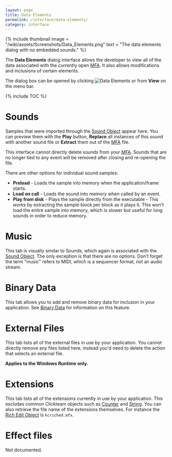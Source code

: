 ```yaml
---
layout: page
title: Data Elements
permalink: /interface/data-elements/
category: interface
---
```


{% include thumbnail
  image = "/wiki/assets/Screenshots/Data_Elements.png"
  text = "The data elements dialog with no embedded sounds."
%}

The **Data Elements** dialog interface allows the developer to view all of the data associated with the currently open [MFA](/file-extensions/mfa). It also allows modifications and inclusions of certain elements.

The dialog box can be opened by clicking ![Data Elements](https://clickwiki.github.io/wiki/assets/UI/DataElements.png) or from **View** on the menu bar.

{% include TOC %}

# Sounds
Samples that were imported through the [Sound Object](/extensions/sound-object) appear here. You can preview them with the **Play** button, **Replace** all instances of this sound with another sound file or **Extract** them out of the [MFA](/file-extensions/mfa) file.

This interface cannot directly delete sounds from your [MFA](/file-extensions/mfa). Sounds that are no longer tied to any event will be removed after closing and re-opening the file.

There are other options for individual sound samples:

* **Preload** - Loads the sample into memory when the application/frame starts.
* **Load on call** - Loads the sound into memory when called by an event.
* **Play from disk** - Plays the sample directly from the executable - This works by extracting the sample block per block as it plays it. This won't load the entire sample into memory, which is slower but useful for long sounds in order to reduce memory.

# Music
This tab is visually similar to Sounds, which again is associated with the [Sound Object](/extensions/sound-object). The only exception is that there are no options. Don't forget the term "music" refers to MIDI, which is a sequencer format, not an audio stream.


# Binary Data
This tab allows you to add and remove binary data for inclusion in your application. See [Binary Data](/interface/binary-data) for information on this feature.


# External Files
This tab lists all of the external files in use by your application. You cannot directly remove any files listed here, instead you'd need to delete the action that selects an external file.

**[<i class="fab fa-windows"></i>](/os-compatibility/#-windows) Applies to the Windows Runtime only.**


# Extensions
This tab lists all of the extensions currently in use by your application. This excludes common Clickteam objects such as [Counter](/extensions/counter) and [String](/extensions/string). You can also retrieve the file name of the extensions themselves. For instance the [Rich Edit Object](/extensions/rich-edit) is `kcriched.mfx`.


# Effect files
Not documented.